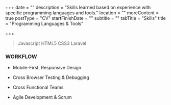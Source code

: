 +++
date = ""
description = "Skills learned based on experience with specific programming languages and tools."
location = ""
moreContent = true
postType = "CV"
startFinishDate = ""
subtitle = ""
tabTitle = "Skills"
title = "Programming Languages & Tools"

+++
> <i class="js big icon"></i>Javascript
<i class="html5 big icon"></i>HTML5
<i class="css3 big icon"></i>CSS3
<i class="laravel big icon"></i>Laravel

### WORKFLOW
- Mobile-First, Responsive Design

- Cross Browser Testing & Debugging

- Cross Functional Teams

- Agile Development & Scrum